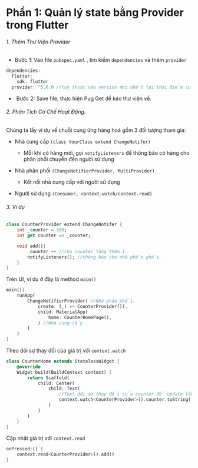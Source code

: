 # Phần 1: Quản lý state bằng Provider trong Flutter

###### 1. Thêm Thư Viện Provider

- Bước 1:  Vào file `pubspec.yaml` , tìm kiếm `dependencies` và thêm `provider`

```dart
dependencies:
  flutter:
    sdk: flutter
  provider: ^5.0.0 //tuỳ thuộc vào version mới nhất tại thời điẻm của bạn 
```

-  Bước 2: Save file, thực hiện Pug Get để kéo thư viện về.

###### 2. Phân Tích Cơ Chế Hoạt Động.

Chúng ta lấy ví dụ về chuỗi cung ứng hàng hoá gồm 3 đối tượng tham gia: 

+ Nhà cung cấp `(class YourClass extend ChangeNotifer)`
  
  + Mỗi khi có hàng mới, gọi `notifyListeners` để thông báo có hàng cho phân phối chuyển đến người sử dụng

+ Nhà phân phối `(ChangeNotifierProvider, MultiProvider)`
  
  + Kết nối nhà cung cấp với người sử dụng

+ Người sử dụng `(Consumer, context.watch/context.read)`

###### 3. Ví dụ

```dart
class CounterProvider extend ChangeNotifer {
    int _counter = 100;
    int get counter => _counter;

    void add(){
        _counter ++ //cho counter tăng thêm 1.
        notifyListeners(); //thông báo cho nhà phần phối. 
    }
}
```

Trên UI, ví dụ ở đây là method `main()`

```dart
main(){
    runApp(
        ChangeNotifierProvider( //Nhà phân phối.
            create: (_) => CounterProvider()),
            child: MaterialApp(
                home: CounterHomePage(),    
            ) //Nhà cung cấp
        )
    )
}
```

Theo dõi sự thay đổi của giá trị với `context.watch`

```dart
class CounterHome extends StatelessWidget {
    @override
    Widget build(BuildContext context) {
        return Scaffold(
            child: Center(
                child: Text(
                    //Text dõi sự thay đổi của counter để update lên UI
                    context.watch<CounterProvider>().counter.toString()
                )
            )
        )
    }
}
```

Cập nhật giá trị với `context.read`

```dart
onPressed:() {
    context.read<CounterProvider>().add()
}
```